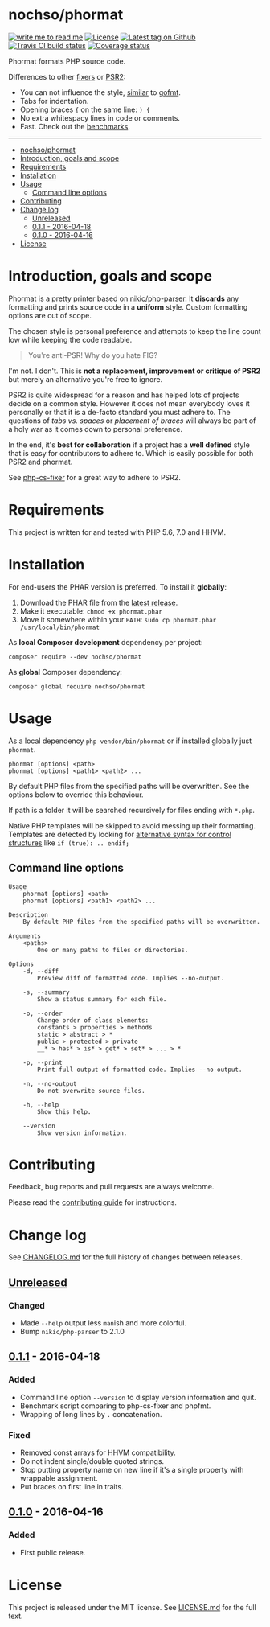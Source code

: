 # nochso/phormat

[![write me to read me](https://img.shields.io/badge/writeme-readme-blue.svg)](https://github.com/nochso/writeme)
[![License](https://img.shields.io/github/license/nochso/phormat.svg)](https://packagist.org/packages/nochso/phormat)
[![Latest tag on Github](https://img.shields.io/github/tag/nochso/phormat.svg)](https://github.com/nochso/phormat/tags)
[![Travis CI build status](https://api.travis-ci.org/nochso/phormat.svg)](https://travis-ci.org/nochso/phormat)
[![Coverage status](https://coveralls.io/repos/github/nochso/phormat/badge.svg)](https://coveralls.io/github/nochso/phormat)

Phormat formats PHP source code.

Differences to other [fixers](https://github.com/FriendsOfPHP/PHP-CS-Fixer) or
[PSR2](http://www.php-fig.org/psr/psr-2/):

- You can not influence the style, [similar](https://blog.golang.org/go-fmt-your-code)
  to [gofmt](https://golang.org/cmd/gofmt/).
- Tabs for indentation.
- Opening braces `{` on the same line: `) {`
- No extra whitespacy lines in code or comments.
- Fast. Check out the [benchmarks](http://nochso.github.io/phormat/benchmark/).

* * *

- [nochso/phormat](#nochsophormat)
- [Introduction, goals and scope](#introduction-goals-and-scope)
- [Requirements](#requirements)
- [Installation](#installation)
- [Usage](#usage)
    - [Command line options](#command-line-options)
- [Contributing](#contributing)
- [Change log](#change-log)
    - [Unreleased](#unreleased)
    - [0.1.1 - 2016-04-18](#011---2016-04-18)
    - [0.1.0 - 2016-04-16](#010---2016-04-16)
- [License](#license)

# Introduction, goals and scope

Phormat is a pretty printer based on [nikic/php-parser](https://github.com/nikic/PHP-Parser).
It **discards** any formatting and prints source code in a **uniform** style. Custom
formatting options are out of scope.

The chosen style is personal preference and attempts to keep the line count low
while keeping the code readable.

> You're anti-PSR! Why do you hate FIG?

I'm not. I don't. This is **not a replacement, improvement or critique of PSR2**
but merely an alternative you're free to ignore.

PSR2 is quite widespread for a reason and has helped lots of projects decide on a common
style. However it does not mean everybody loves it personally or that it is a
de-facto standard you must adhere to. The questions of *tabs vs. spaces* or *placement of braces*
will always be part of a holy war as it comes down to personal preference.

In the end, it's **best for collaboration** if a project has a **well defined**
style that is easy for contributors to adhere to. Which is easily possible for
both PSR2 and phormat.

See [php-cs-fixer](https://github.com/FriendsOfPHP/PHP-CS-Fixer) for a great
way to adhere to PSR2.

# Requirements
This project is written for and tested with PHP 5.6, 7.0 and HHVM.

# Installation
For end-users the PHAR version is preferred. To install it **globally**:

1. Download the PHAR file from the
   [latest release](https://github.com/nochso/phormat/releases).
2. Make it executable: `chmod +x phormat.phar`
3. Move it somewhere within your `PATH`: `sudo cp phormat.phar /usr/local/bin/phormat`

As **local Composer development** dependency per project:
```
composer require --dev nochso/phormat
```

As **global** Composer dependency:
```
composer global require nochso/phormat
```

# Usage

As a local dependency `php vendor/bin/phormat` or if installed globally just `phormat`.

    phormat [options] <path>
    phormat [options] <path1> <path2> ...

By default PHP files from the specified paths will be overwritten. See the
options below to override this behaviour.

If path is a folder it will be searched recursively for files ending with
`*.php`.

Native PHP templates will be skipped to avoid messing up their formatting.
Templates are detected by looking for [alternative syntax for control structures](http://php.net/manual/en/control-structures.alternative-syntax.php)
like `if (true): .. endif;`

## Command line options
```
Usage
    phormat [options] <path>
    phormat [options] <path1> <path2> ...

Description
    By default PHP files from the specified paths will be overwritten.

Arguments
    <paths>
        One or many paths to files or directories.

Options
    -d, --diff
        Preview diff of formatted code. Implies --no-output.

    -s, --summary
        Show a status summary for each file.

    -o, --order
        Change order of class elements:
        constants > properties > methods
        static > abstract > *
        public > protected > private
        __* > has* > is* > get* > set* > ... > *

    -p, --print
        Print full output of formatted code. Implies --no-output.

    -n, --no-output
        Do not overwrite source files.

    -h, --help
        Show this help.

    --version
        Show version information.
```

# Contributing
Feedback, bug reports and pull requests are always welcome.

Please read the [contributing guide](CONTRIBUTING.md) for instructions.

# Change log
See [CHANGELOG.md](CHANGELOG.md) for the full history of changes between
releases.

## [Unreleased]

### Changed
- Made `--help` output less `man`ish and more colorful.
- Bump `nikic/php-parser` to 2.1.0


## [0.1.1] - 2016-04-18

### Added
- Command line option `--version` to display version information and quit.
- Benchmark script comparing to php-cs-fixer and phpfmt.
- Wrapping of long lines by `.` concatenation.


### Fixed
- Removed const arrays for HHVM compatibility.
- Do not indent single/double quoted strings.
- Stop putting property name on new line if it's a single property with wrappable assignment.
- Put braces on first line in traits.


## [0.1.0] - 2016-04-16

### Added
- First public release.

[Unreleased]: https://github.com/nochso/phormat/compare/0.1.1...HEAD
[0.1.1]: https://github.com/nochso/phormat/compare/0.1.0...0.1.1
[0.1.0]: https://github.com/nochso/phormat/compare/049e1ebafb5fb8de18ac9532bc20191cc7df79c3...0.1.0



# License
This project is released under the MIT license. See [LICENSE.md](LICENSE.md)
for the full text.
